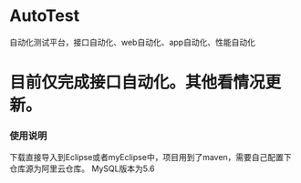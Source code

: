 # AutoTest
自动化测试平台，接口自动化、web自动化、app自动化、性能自动化

# 目前仅完成接口自动化。其他看情况更新。

### 使用说明
下载直接导入到Eclipse或者myEclipse中，项目用到了maven，需要自己配置下仓库源为阿里云仓库。
MySQL版本为5.6
